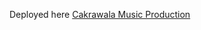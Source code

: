Deployed here <a href="https://cakrawala-landing.vercel.app/" target="_blank" style="text-decoration: underline;">Cakrawala Music Production</a>
